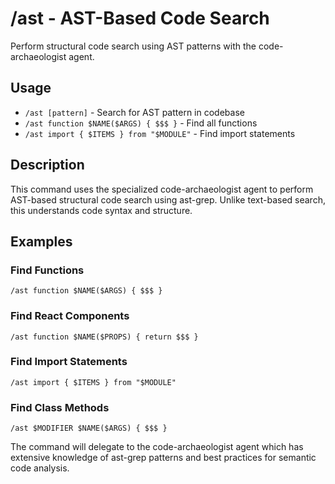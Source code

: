 # /ast - AST-Based Code Search

Perform structural code search using AST patterns with the code-archaeologist agent.

## Usage
- `/ast [pattern]` - Search for AST pattern in codebase
- `/ast function $NAME($ARGS) { $$$ }` - Find all functions
- `/ast import { $ITEMS } from "$MODULE"` - Find import statements

## Description

This command uses the specialized code-archaeologist agent to perform AST-based structural code search using ast-grep. Unlike text-based search, this understands code syntax and structure.

## Examples

### Find Functions
```
/ast function $NAME($ARGS) { $$$ }
```

### Find React Components
```
/ast function $NAME($PROPS) { return $$$ }
```

### Find Import Statements
```
/ast import { $ITEMS } from "$MODULE"
```

### Find Class Methods
```
/ast $MODIFIER $NAME($ARGS) { $$$ }
```

The command will delegate to the code-archaeologist agent which has extensive knowledge of ast-grep patterns and best practices for semantic code analysis.